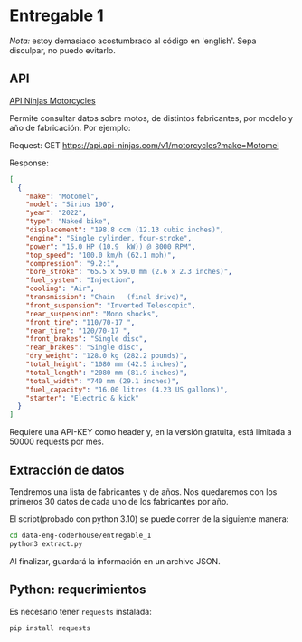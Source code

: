 # Entregable 1

_Nota:_ estoy demasiado acostumbrado al código en 'english'. Sepa disculpar, no
puedo evitarlo.

## API

[API Ninjas Motorcycles](https://api-ninjas.com/api/motorcycles)

Permite consultar datos sobre motos, de distintos fabricantes, por modelo
y año de fabricación. Por ejemplo:

Request: GET https://api.api-ninjas.com/v1/motorcycles?make=Motomel

Response:

```json
[
  {
    "make": "Motomel",
    "model": "Sirius 190",
    "year": "2022",
    "type": "Naked bike",
    "displacement": "198.8 ccm (12.13 cubic inches)",
    "engine": "Single cylinder, four-stroke",
    "power": "15.0 HP (10.9  kW)) @ 8000 RPM",
    "top_speed": "100.0 km/h (62.1 mph)",
    "compression": "9.2:1",
    "bore_stroke": "65.5 x 59.0 mm (2.6 x 2.3 inches)",
    "fuel_system": "Injection",
    "cooling": "Air",
    "transmission": "Chain   (final drive)",
    "front_suspension": "Inverted Telescopic",
    "rear_suspension": "Mono shocks",
    "front_tire": "110/70-17 ",
    "rear_tire": "120/70-17 ",
    "front_brakes": "Single disc",
    "rear_brakes": "Single disc",
    "dry_weight": "128.0 kg (282.2 pounds)",
    "total_height": "1080 mm (42.5 inches)",
    "total_length": "2080 mm (81.9 inches)",
    "total_width": "740 mm (29.1 inches)",
    "fuel_capacity": "16.00 litres (4.23 US gallons)",
    "starter": "Electric & kick"
  }
]
```

Requiere una API-KEY como header y, en la versión gratuita, está limitada a
50000 requests por mes.

## Extracción de datos

Tendremos una lista de fabricantes y de años. Nos quedaremos con los
primeros 30 datos de cada uno de los fabricantes por año.

El script(probado con python 3.10) se puede correr de la siguiente manera:

```bash
cd data-eng-coderhouse/entregable_1
python3 extract.py
```

Al finalizar, guardará la información en un archivo JSON.

## Python: requerimientos

Es necesario tener `requests` instalada:

```bash
pip install requests
```
